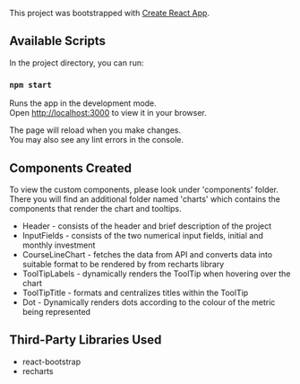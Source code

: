 This project was bootstrapped with [Create React App](https://github.com/facebook/create-react-app).

## Available Scripts

In the project directory, you can run:

### `npm start`

Runs the app in the development mode.\
Open [http://localhost:3000](http://localhost:3000) to view it in your browser.

The page will reload when you make changes.\
You may also see any lint errors in the console.



## Components Created

To view the custom components, please look under 'components' folder. There you will find an additional folder named 'charts' which contains the components that render the chart and tooltips.
<ul>
    <li>Header - consists of the header and brief description of the project</li>
    <li>InputFields - consists of the two numerical input fields, initial and monthly investment</li>
    <li>CourseLineChart - fetches the data from API and converts data into suitable format to be rendered by <ComposedChart> from recharts library
    <li>ToolTipLabels - dynamically renders the ToolTip when hovering over the chart</li>
    <li>ToolTipTitle - formats and centralizes titles within the ToolTip</li>  
    <li>Dot - Dynamically renders dots according to the colour of the metric being represented</li>
</ul>


## Third-Party Libraries Used 
<ul>
  <li>react-bootstrap</li>
  <li>recharts</li>
</ul>
